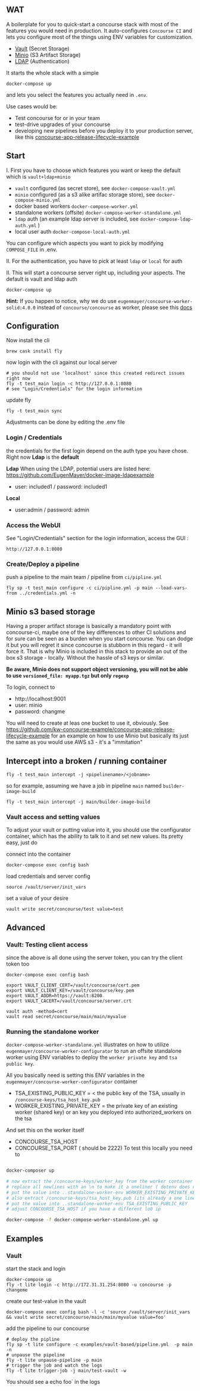## WAT

A boilerplate for you to quick-start a concourse stack with most of the features you would need in production.
It auto-configures `Concourse CI` and lets you configure most of the things using ENV variables for customization.

 - [Vault](https://www.vaultproject.io/) (Secret Storage)
 - [Minio](https://minio.io/) (S3 Artifact Storage)
 - [LDAP](https://github.com/EugenMayer/docker-image-ldapexample) (Authentication)

It starts the whole stack with a simple

```console
docker-compose up
```

and lets you select the features you actually need in `.env`.

Use cases would be: 

- Test concourse for or in your team
- test-drive upgrades of your concourse
- developing new pipelines before you deploy it to your production server, like this [concourse-app-release-lifecycle-example](https://github.com/kw-concourse-example/concourse-app-release-lifecycle-example)
 
## Start

I. First you have to choose which features you want or keep the default which is `vault+ldap+minio`

 - `vault` configured (as secret store), see `docker-compose-vault.yml`
 - `minio` configured (as a s3 alike artifac storage store), see `docker-compose-minio.yml`
 - docker based workers `docker-compose-worker.yml`
 - standalone workers (offsite)  `docker-compose-worker-standalone.yml`
 - `ldap` auth (an example ldap server is included, see `docker-compose-ldap-auth.yml`  )
 - local user auth `docker-compose-local-auth.yml`

You can configure which aspects you want to pick by modifying `COMPOSE_FILE` in .env.

II. For the authentication, you have to pick at least `ldap` or `local` for auth 
 
II. This will start a concourse server right up, including your aspects. The default is vault and ldap auth

    docker-compose up

**Hint:** If you happen to notice, why we do use `eugenmayer/concourse-worker-solid:4.0.0` instead of `concourse/concourse` as worker, please see this [docs](https://github.com/EugenMayer/docker-image-concourseci-worker-solid)    

## Configuration 

Now install the cli

    brew cask install fly

now login with the cli against our local server

    # you should not use 'localhost' since this created redirect issues right now
    fly -t test_main login -c http://127.0.0.1:8080
    # see "Login/Credentials" for the login information   

update fly
    
    fly -t test_main sync
    
Adjustments can be done by editing the .env file    

### Login / Credentials

the credentials for the first login depend on the auth type you have chose. Right now **Ldap** is the **default**

**Ldap**
When using the LDAP, potential users are listed here: https://github.com/EugenMayer/docker-image-ldapexample
- user: included1 / password: included1

**Local**
- user:admin / password: admin
    
### Access the WebUI
See "Login/Credentials" section for the login information, access the GUI :   

    http://127.0.0.1:8080
            
### Create/Deploy a pipeline    

push a pipeline to the main team / pipeline from `ci/pipline.yml`

    fly sp -t test_main configure -c ci/pipline.yml -p main --load-vars-from ../credentials.yml -n   

## Minio s3 based storage

Having a proper artifact storage is basically a mandatory point with concourse-ci, maybe one of the key differences to other CI solutions
and for sure can be seen as a burden when you start concourse.
You can dodge it but you will regret it since concourse is stubborn in this regard - it will force it.
That is why Minio is included in this stack to provide an out of the box
s3 storage - locally. Without the hassle of s3 keys or similar.

**Be aware, Minio does not support object versioning, you will not be able to use `versioned_file: myapp.tgz` but only `regexp`**

To login, connect to 

- http://localhost:9001
- user: minio
- password: changme

You will need to create at leas one bucket to use it, obviously. 
See https://github.com/kw-concourse-example/concourse-app-release-lifecycle-example for an example on how to use Minio
but basically its just the same as you would use AWS s3 - it's a "immitation"

    
## Intercept into a broken / running container

    fly -t test_main intercept -j <pipelinename>/<jobname>
    
so for example, assuming we have a job in pipeline `main` named `builder-image-build`

    fly -t test_main intercept -j main/builder-image-build
     
### Vault access and setting values

To adjust your vault or putting value into it, you should use the configurator container, which has the ability to talk to it
and set new values. Its pretty easy, just do

connect into the container   

    docker-compose exec config bash

load credentials and server config
    
    source /vault/server/init_vars

set a value of your desire
    
    vault write secret/concourse/test value=test


## Advanced

### Vault: Testing client access

since the above is all done using the server token, you can try the client token too

    docker-compose exec config bash
    
    export VAULT_CLIENT_CERT=/vault/concourse/cert.pem 
    export VAULT_CLIENT_KEY=/vault/concourse/key.pem 
    export VAULT_ADDR=https://vault:8200
    export VAULT_CACERT=/vault/concourse/server.crt
    
    vault auth -method=cert
    vault read secret/concourse/main/main/myvalue

### Running the standalone worker

`docker-compose-worker-standalone.yml` illustrates on how to utilize `eugenmayer/concourse-worker-configurator` to run an offsite standalone worker using ENV variables to deploy
the `worker private key` and `tsa public key`.

All you basically need is setting this ENV variables in the `eugenmayer/concourse-worker-configurator` container

 - TSA_EXISTING_PUBLIC_KEY = < the public key of the TSA, usually in `/concourse-keys/tsa_host_key.pub`
 - WORKER_EXISTING_PRIVATE_KEY = the private key of an existing worker (shared key) or an key you deployed into authorized_workers on the tsa

And set this on the worker itself

 - CONCOURSE_TSA_HOST
 - CONCOURSE_TSA_PORT ( should be 2222)
To test this locally you need to 

```bash

docker-composer up

# now extract the /concourse-keys/worker_key from the worker container and
# replace all newlines with an \n to make it a oneliner ( dotenv does not support multiline yet )
# put the value into ..standalone-worker-env WORKER_EXISTING_PRIVATE_KEY
# also extract /concourse-keys/tsa_host_key.pub (its already a one liner)
# put the value into ..standalone-worker-env TSA_EXISTING_PUBLIC_KEY
# adjust CONCOURSE_TSA_HOST if you have a different lo0 ip

docker-compose -f docker-compose-worker-standalone.yml up
```
    
## Examples

### Vault

start the stack and login

    docker-compose up
    fly -t lite login -c http://172.31.31.254:8080 -u concourse -p changeme

create our test-value in the vault    

    docker-compose exec config bash -l -c 'source /vault/server/init_vars && vault write secret/concourse/main/main/myvalue value=foo'

add the pipeline to our concourse
    
    # deploy the pipline
    fly sp -t lite configure -c examples/vault-based/pipeline.yml  -p main -n
    # unpause the pipeline    
    fly -t lite unpause-pipeline -p main
    # trigger the job and watch the logs
    fly -t lite trigger-job -j main/test-vault -w
    
You should see a echo foo` in the logs    